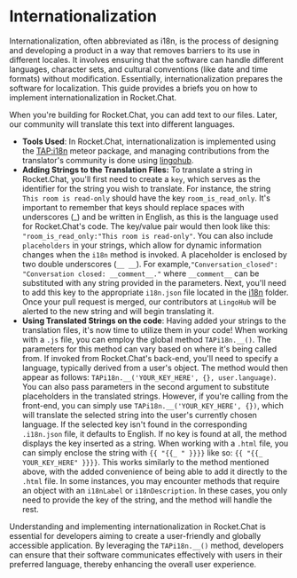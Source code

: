 # Internationalization

Internationalization, often abbreviated as i18n, is the process of designing and developing a product in a way that removes barriers to its use in different locales. It involves ensuring that the software can handle different languages, character sets, and cultural conventions (like date and time formats) without modification. Essentially, internationalization prepares the software for localization. This guide provides a briefs you on how to implement internationalization in Rocket.Chat.

When you're building for Rocket.Chat, you can add text to our files. Later, our community will translate this text into different languages.

* **Tools Used**: In Rocket.Chat, internationalization is implemented using the [TAP:i18n](https://github.com/TAPevents/tap-i18n) meteor package, and managing contributions from the translator's community is done using [lingohub](https://lingohub.com/).
* **Adding Strings to the Translation Files:** To translate a string in Rocket.Chat, you'll first need to create a `key`, which serves as the identifier for the string you wish to translate. For instance, the string `This room is read-only` should have the key `room_is_read_only`. It's important to remember that keys should replace spaces with underscores (\_) and be written in English, as this is the language used for Rocket.Chat's code. The key/value pair would then look like this: `"room_is_read_only:"This room is read-only"`. You can also include `placeholders` in your strings, which allow for dynamic information changes when the `i18n` method is invoked. A placeholder is enclosed by two double underscores (`__ __`). For example,`"Conversation_closed": "Conversation closed: __comment__."` where `__comment__` can be substituted with any string provided in the parameters. Next, you'll need to add this key to the appropriate `i18n.json` file located in the [i18n](https://github.com/RocketChat/Rocket.Chat/tree/develop/apps/meteor/packages/rocketchat-i18n/i18n) folder. Once your pull request is merged, our contributors at `LingoHub` will be alerted to the new string and will begin translating it.
* **Using Translated Strings on the code**: Having added your strings to the translation files, it's now time to utilize them in your code! When working with a `.js` file, you can employ the global method `TAPi18n.__()`. The parameters for this method can vary based on where it's being called from. If invoked from Rocket.Chat's back-end, you'll need to specify a language, typically derived from a user's object. The method would then appear as follows: `TAPi18n.__('YOUR_KEY_HERE', {}, user.language)`. You can also pass parameters in the second argument to substitute placeholders in the translated strings. However, if you're calling from the front-end, you can simply use `TAPi18n.__('YOUR_KEY_HERE', {})`, which will translate the selected string into the user's currently chosen language. If the selected key isn't found in the corresponding `.i18n.json` file, it defaults to English. If no key is found at all, the method displays the key inserted as a string. When working with a `.html` file, you can simply enclose the string with `{{ "{{_ " }}}}` like so: `{{ "{{_ YOUR_KEY_HERE" }}}}`. This works similarly to the method mentioned above, with the added convenience of being able to add it directly to the `.html` file. In some instances, you may encounter methods that require an object with an `i18nLabel` or `i18nDescription`. In these cases, you only need to provide the key of the string, and the method will handle the rest.

Understanding and implementing internationalization in Rocket.Chat is essential for developers aiming to create a user-friendly and globally accessible application. By leveraging the `TAPi18n.__()` method, developers can ensure that their software communicates effectively with users in their preferred language, thereby enhancing the overall user experience.
